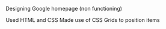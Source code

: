 Designing Google homepage (non functioning)

Used HTML and CSS 
Made use of CSS Grids to position items
